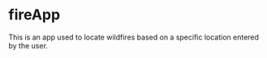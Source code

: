 # fireApp


This is an app used to locate wildfires based on a specific location entered by the user.
